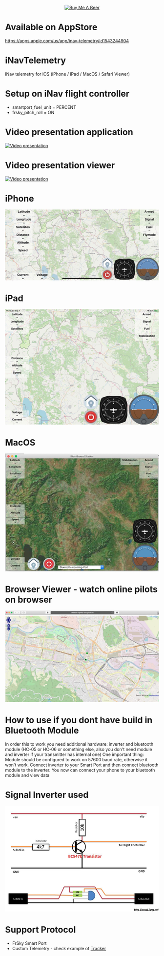 <p align="center">
<a href="https://www.buymeacoffee.com/bosko" target="_blank"><img src="https://www.buymeacoffee.com/assets/img/custom_images/orange_img.png" alt="Buy Me A Beer" style="height: auto !important;width: auto !important;" ></a>
</p>

# Available on AppStore 
https://apps.apple.com/us/app/inav-telemetry/id1543244904

# iNavTelemetry
iNav telemetry for iOS (iPhone / iPad / MacOS / Safari Viewer)

# Setup on iNav flight controller
- smartport_fuel_unit = PERCENT
- frsky_pitch_roll = ON

# Video presentation application
[![Video presentation](http://img.youtube.com/vi/9Z63v9UPBO4/0.jpg)](http://www.youtube.com/watch?v=9Z63v9UPBO4 "Testing")

# Video presentation viewer
[![Video presentation](http://img.youtube.com/vi/csjpeDqP2JU/0.jpg)](http://www.youtube.com/watch?v=csjpeDqP2JU "Testing")

# iPhone
![iPhone Application](iphone.jpg)
# iPad
![iPad application](ipad.jpg)
# MacOS
![MacOS application](osx.jpg)
# Browser Viewer - watch online pilots on browser
![Browser](browser.jpg)

# How to use if you dont have build in Bluetooth Module
In order this to work you need additional hardware: inverter and bluetooth module (HC-05 or HC-06 or something else, also you don't need module and inverter if your transmitter has internal one) One important thing: Module should be configured to work on 57600 baud rate, otherwise it won't work. Connect inverter to your Smart Port and then connect bluetooth module to the inverter. You now can connect your phone to your bluetooth module and view data

# Signal Inverter used
![Signal Inverter](inverter.jpg)

# Support Protocol
- FrSky Smart Port 
- Custom Telemetry - check example of [Tracker](https://github.com/zosko/R9M_Inav_antenna_tracker/blob/master/bt_r9m_accst/bt_r9m_accst.ino)
